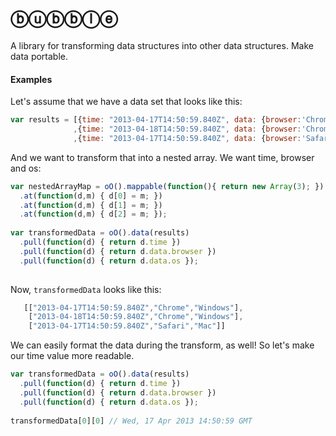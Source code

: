 ⓑⓤⓑⓑⓛⓔ
======

A library for transforming data structures into other data structures. Make data portable. 

#### Examples

Let's assume that we have a data set that looks like this:
```javascript
var results = [{time: "2013-04-17T14:50:59.840Z", data: {browser:'Chrome', os: "Windows", browser_version: '20' }}
              ,{time: "2013-04-18T14:50:59.840Z", data: {browser:'Chrome', os: "Windows", browser_version: '22' }}
              ,{time: "2013-04-17T14:50:59.840Z", data: {browser:'Safari', os: "Mac", browser_version: '6' }}];
```

And we want to transform that into a nested array. We want time, browser and os:
```javascript
var nestedArrayMap = oO().mappable(function(){ return new Array(3); })
  .at(function(d,m) { d[0] = m; })
  .at(function(d,m) { d[1] = m; })
  .at(function(d,m) { d[2] = m; });
                       
var transformedData = oO().data(results)
  .pull(function(d) { return d.time })
  .pull(function(d) { return d.data.browser })
  .pull(function(d) { return d.data.os });
  

```

Now, `transformedData` looks like this:

```javascript
   [["2013-04-17T14:50:59.840Z","Chrome","Windows"],
    ["2013-04-18T14:50:59.840Z","Chrome","Windows"],
    ["2013-04-17T14:50:59.840Z","Safari","Mac"]]
```

We can easily format the data during the transform, as well! So let's make our time value more readable. 

```javascript
var transformedData = oO().data(results)
  .pull(function(d) { return d.time })
  .pull(function(d) { return d.data.browser })
  .pull(function(d) { return d.data.os });
  
transformedData[0][0] // Wed, 17 Apr 2013 14:50:59 GMT
```
